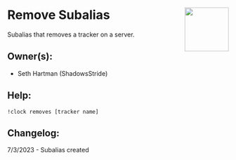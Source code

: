 <h1>Remove Subalias<img align="right" src="../image.png" width="100px"></h1>

Subalias that removes a tracker on a server.

## Owner(s):
- Seth Hartman (ShadowsStride)

## Help:
`!clock removes [tracker name]`

## Changelog:
7/3/2023 - Subalias created